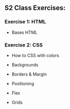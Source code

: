 ## S2 Class Exercises:

### Exercise 1: HTML
- Bases HTML

### Exercise 2: CSS
- How to CSS with colors
- Backgrounds
- Borders & Margin
- Positioning


- Flex
- Grids